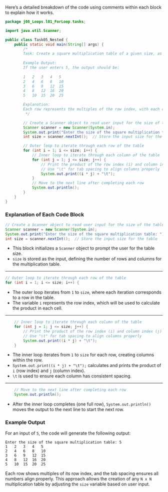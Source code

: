 Here’s a detailed breakdown of the code using comments within each block to explain how it works.

```java
package j08_Loops.l01_ForLoop.tasks;

import java.util.Scanner;

public class Task05_Nested {
    public static void main(String[] args) {
        /*
        Task: Create a square multiplication table of a given size, as defined by the user's input.
        
        Example Output:
        If the user enters 5, the output should be:
        
        1   2   3   4   5
        2   4   6   8   10
        3   6   9   12  15
        4   8   12  16  20
        5   10  15  20  25

        Explanation:
        Each row represents the multiples of the row index, with each column incrementing by the row index.
         */

        // Create a Scanner object to read user input for the size of the table
        Scanner scanner = new Scanner(System.in);
        System.out.print("Enter the size of the square multiplication table: ");
        int size = scanner.nextInt();  // Store the input size for the table

        // Outer loop to iterate through each row of the table
        for (int i = 1; i <= size; i++) {
            // Inner loop to iterate through each column of the table
            for (int j = 1; j <= size; j++) {
                // Print the product of the row index (i) and column index (j)
                // Use "\t" for tab spacing to align columns properly
                System.out.print((i * j) + "\t");
            }
            // Move to the next line after completing each row
            System.out.println();
        }
    }
}
```

### Explanation of Each Code Block

```java
// Create a Scanner object to read user input for the size of the table
Scanner scanner = new Scanner(System.in);
System.out.print("Enter the size of the square multiplication table: ");
int size = scanner.nextInt();  // Store the input size for the table
```
- This block initializes a `Scanner` object to prompt the user for the table size.
- `size` is stored as the input, defining the number of rows and columns for the multiplication table.

---

```java
// Outer loop to iterate through each row of the table
for (int i = 1; i <= size; i++) {
```
- The outer loop iterates from `1` to `size`, where each iteration corresponds to a row in the table.
- The variable `i` represents the row index, which will be used to calculate the product in each cell.

---

```java
    // Inner loop to iterate through each column of the table
    for (int j = 1; j <= size; j++) {
        // Print the product of the row index (i) and column index (j)
        // Use "\t" for tab spacing to align columns properly
        System.out.print((i * j) + "\t");
    }
```
- The inner loop iterates from `1` to `size` for each row, creating columns within the row.
- `System.out.print((i * j) + "\t");` calculates and prints the product of `i` (row index) and `j` (column index).
- `\t` is used to ensure each column has consistent spacing.

---

```java
    // Move to the next line after completing each row
    System.out.println();
```
- After the inner loop completes (one full row), `System.out.println()` moves the output to the next line to start the next row.

### Example Output

For an input of `5`, the code will generate the following output:

```plaintext
Enter the size of the square multiplication table: 5
1	2	3	4	5	
2	4	6	8	10	
3	6	9	12	15	
4	8	12	16	20	
5	10	15	20	25	
```

Each row shows multiples of its row index, and the tab spacing ensures all numbers align properly. This approach allows the creation of any `N x N` multiplication table by adjusting the `size` variable based on user input.